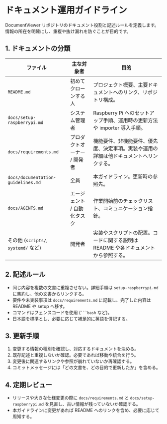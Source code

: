 # ドキュメント運用ガイドライン

DocumentViewer リポジトリのドキュメント役割と記述ルールを定義します。情報の所在を明確にし、重複や抜け漏れを防ぐことが目的です。

## 1. ドキュメントの分類

| ファイル | 主な対象者 | 目的 |
| --- | --- | --- |
| `README.md` | 初めてクローンする人 | プロジェクト概要、主要ドキュメントへのリンク、リポジトリ構成。
| `docs/setup-raspberrypi.md` | システム管理者 | Raspberry Pi へのセットアップ手順、運用時の更新方法や importer 導入手順。
| `docs/requirements.md` | プロダクトオーナー / 開発者 | 機能要件、非機能要件、優先度、決定事項。実装や運用の詳細は他ドキュメントへリンクする。
| `docs/documentation-guidelines.md` | 全員 | 本ガイドライン。更新時の参照先。
| `docs/AGENTS.md` | エージェント / 自動化タスク | 作業開始前のチェックリスト、コミュニケーション指針。
| その他 (`scripts/`, `systemd/` など) | 開発者 | 実装やスクリプトの配置。コードに関する説明は README や各ドキュメントから参照する。

## 2. 記述ルール
- 同じ内容を複数の文書に重複させない。詳細手順は `setup-raspberrypi.md` に集約し、他の文書からリンクする。
- 要件や未実装事項は `docs/requirements.md` に記載し、完了した内容は README や setup へ移す。
- コマンドはフェンスコードを使用 (` ```bash ` など)。
- 日本語を標準とし、必要に応じて補足的に英語を併記する。

## 3. 更新手順
1. 変更する情報の種別を確認し、対応するドキュメントを決める。
2. 既存記述と重複しないか確認。必要であれば移動や統合を行う。
3. 変更後に関連するリンクや参照が崩れていないか再確認する。
4. コミットメッセージには「どの文書を、どの目的で更新したか」を含める。

## 4. 定期レビュー
- リリースや大きな仕様変更の際に `docs/requirements.md` と `docs/setup-raspberrypi.md` を見直し、古い情報が残っていないか確認する。
- 本ガイドラインに変更があれば README へのリンクを含め、必要に応じて周知する。
